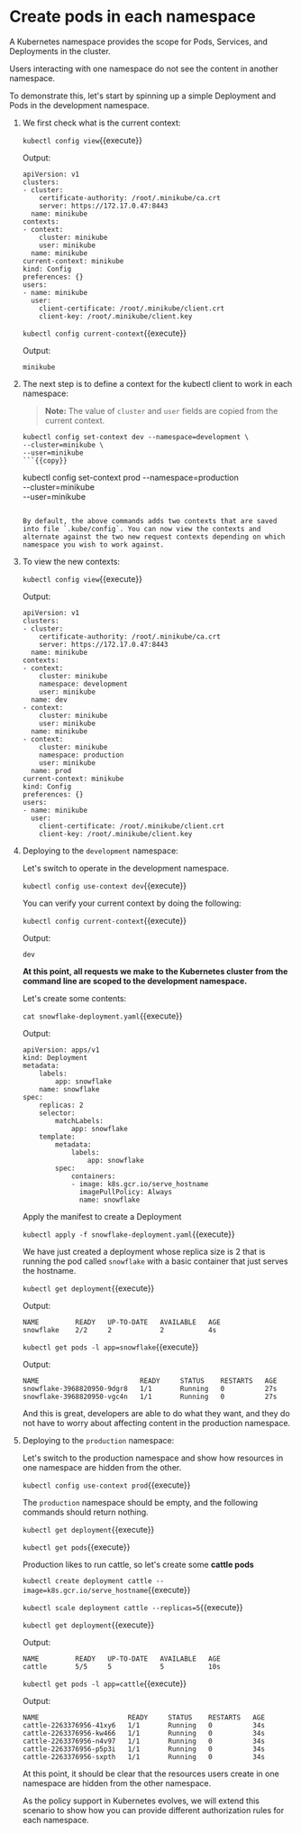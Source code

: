 # Create pods in each namespace

A Kubernetes namespace provides the scope for Pods, Services, and Deployments in the cluster.

Users interacting with one namespace do not see the content in another namespace.

To demonstrate this, let's start by spinning up a simple Deployment and Pods in the development namespace.

1. We first check what is the current context:

    `kubectl config view`{{execute}}

    Output:

    ```
    apiVersion: v1
    clusters:
    - cluster:
        certificate-authority: /root/.minikube/ca.crt
        server: https://172.17.0.47:8443
      name: minikube
    contexts:
    - context:
        cluster: minikube
        user: minikube
      name: minikube
    current-context: minikube
    kind: Config
    preferences: {}
    users:
    - name: minikube
      user:
        client-certificate: /root/.minikube/client.crt
        client-key: /root/.minikube/client.key
    ```

    `kubectl config current-context`{{execute}}

    Output:

    `minikube`

2. The next step is to define a context for the kubectl client to work in each namespace: 
   
    > **Note:** The value of `cluster` and `user` fields are copied from the current context.
    
    ```
    kubectl config set-context dev --namespace=development \
    --cluster=minikube \
    --user=minikube
    ```{{copy}}

    ```
    kubectl config set-context prod --namespace=production \
    --cluster=minikube \
    --user=minikube
    ```{{copy}}

    By default, the above commands adds two contexts that are saved into file `.kube/config`. You can now view the contexts and alternate against the two new request contexts depending on which namespace you wish to work against.

3. To view the new contexts:
    
    `kubectl config view`{{execute}}

    Output:

    ```
    apiVersion: v1
    clusters:
    - cluster:
        certificate-authority: /root/.minikube/ca.crt
        server: https://172.17.0.47:8443
      name: minikube
    contexts:
    - context:
        cluster: minikube
        namespace: development
        user: minikube
      name: dev
    - context:
        cluster: minikube
        user: minikube
      name: minikube
    - context:
        cluster: minikube
        namespace: production
        user: minikube
      name: prod
    current-context: minikube
    kind: Config
    preferences: {}
    users:
    - name: minikube
      user:
        client-certificate: /root/.minikube/client.crt
        client-key: /root/.minikube/client.key
    ```

4. Deploying to the `development` namespace:

    Let's switch to operate in the development namespace.

    `kubectl config use-context dev`{{execute}}

    You can verify your current context by doing the following:
    
    `kubectl config current-context`{{execute}}

    Output:

    `dev`

    **At this point, all requests we make to the Kubernetes cluster from the command line are scoped to the development namespace.**

    Let's create some contents:

    `cat snowflake-deployment.yaml`{{execute}}

    Output:
    
    ```
    apiVersion: apps/v1
    kind: Deployment
    metadata:
        labels:
            app: snowflake
        name: snowflake
    spec:
        replicas: 2
        selector:
            matchLabels:
                app: snowflake
        template:
            metadata:
                labels:
                    app: snowflake
            spec:
                containers:
                - image: k8s.gcr.io/serve_hostname
                  imagePullPolicy: Always
                  name: snowflake
    ```

    Apply the manifest to create a Deployment

    `kubectl apply -f snowflake-deployment.yaml`{{execute}}

    We have just created a deployment whose replica size is 2 that is running the pod called `snowflake` with a basic container that just serves the hostname.

    `kubectl get deployment`{{execute}}

    Output:
    
    ```
    NAME         READY   UP-TO-DATE   AVAILABLE   AGE
    snowflake    2/2     2            2           4s
    ```

    `kubectl get pods -l app=snowflake`{{execute}}

    Output:
    
    ```
    NAME                         READY     STATUS    RESTARTS   AGE
    snowflake-3968820950-9dgr8   1/1       Running   0          27s
    snowflake-3968820950-vgc4n   1/1       Running   0          27s
    ```

    And this is great, developers are able to do what they want, and they do not have to worry about affecting content in the production namespace.

5. Deploying to the `production` namespace:

    Let's switch to the production namespace and show how resources in one namespace are hidden from the other.

    `kubectl config use-context prod`{{execute}}

    The `production` namespace should be empty, and the following commands should return nothing.
    
    `kubectl get deployment`{{execute}}
    
    `kubectl get pods`{{execute}}

    Production likes to run cattle, so let's create some **cattle pods**

    `kubectl create deployment cattle --image=k8s.gcr.io/serve_hostname`{{execute}}

    `kubectl scale deployment cattle --replicas=5`{{execute}}

    `kubectl get deployment`{{execute}}

    Output:

    ```
    NAME         READY   UP-TO-DATE   AVAILABLE   AGE
    cattle       5/5     5            5           10s
    ```

    `kubectl get pods -l app=cattle`{{execute}}

    Output:
    
    ```
    NAME                      READY     STATUS    RESTARTS   AGE
    cattle-2263376956-41xy6   1/1       Running   0          34s
    cattle-2263376956-kw466   1/1       Running   0          34s
    cattle-2263376956-n4v97   1/1       Running   0          34s
    cattle-2263376956-p5p3i   1/1       Running   0          34s
    cattle-2263376956-sxpth   1/1       Running   0          34s
    ```

    At this point, it should be clear that the resources users create in one namespace are hidden from the other namespace.

    As the policy support in Kubernetes evolves, we will extend this scenario to show how you can provide different authorization rules for each namespace.
